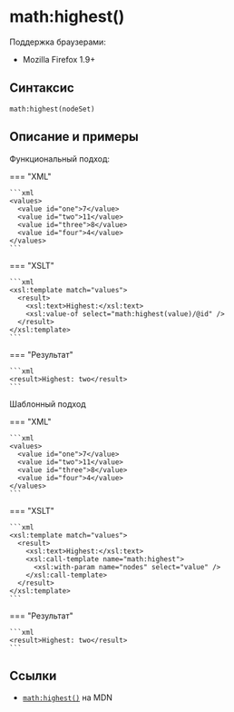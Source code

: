 # math​:highest()

Поддержка браузерами:

- Mozilla Firefox 1.9+

## Синтаксис

```
math:highest(nodeSet)
```

## Описание и примеры

Функциональный подход:

=== "XML"

    ```xml
    <values>
      <value id="one">7</value>
      <value id="two">11</value>
      <value id="three">8</value>
      <value id="four">4</value>
    </values>
    ```

=== "XSLT"

    ```xml
    <xsl:template match="values">
      <result>
        <xsl:text>Highest:</xsl:text>
        <xsl:value-of select="math:highest(value)/@id" />
      </result>
    </xsl:template>
    ```

=== "Результат"

    ```xml
    <result>Highest: two</result>
    ```

Шаблонный подход

=== "XML"

    ```xml
    <values>
      <value id="one">7</value>
      <value id="two">11</value>
      <value id="three">8</value>
      <value id="four">4</value>
    </values>
    ```

=== "XSLT"

    ```xml
    <xsl:template match="values">
      <result>
        <xsl:text>Highest:</xsl:text>
        <xsl:call-template name="math:highest">
          <xsl:with-param name="nodes" select="value" />
        </xsl:call-template>
      </result>
    </xsl:template>
    ```

=== "Результат"

    ```xml
    <result>Highest: two</result>
    ```

## Ссылки

- [`math​:highest()`](https://developer.mozilla.org/en-US/docs/Web/EXSLT/math/highest) на MDN
